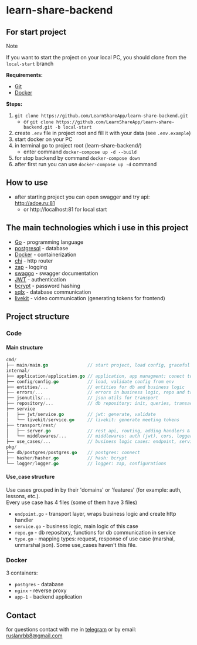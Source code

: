 # learn-share-backend

## For start project

> [!Note]
> If you want to start the project on your local PC, you should clone from the `local-start` branch

**Requirements:**

* [Git](https://git-scm.com/)
* [Docker](https://www.docker.com/)

**Steps:**

1. `git clone https://github.com/LearnShareApp/learn-share-backend.git`
    * or `git clone https://github.com/LearnShareApp/learn-share-backend.git -b local-start`
2. create `.env` file in project root and fill it with your data (see `.env.example`)
3. start docker on your PC
4. in terminal go to project root (learn-share-backend/)
    * enter command `docker-compose up -d --build`
5. for stop backend by command `docker-compose down`
6. after first run you can use `docker-compose up -d` command


## How to use

* after starting project you can open swagger and try api: http://adoe.ru:81
    * or http://localhost:81 for local start

## The main technologies which i use in this project

* [Go](https://go.dev/) - programming language
* [postgresql](https://www.postgresql.org/) - database
* [Docker](https://www.docker.com/) - containerization
* [chi](https://github.com/go-chi/chi) - http router
* [zap](https://github.com/uber-go/zap) - logging
* [swaggo](https://github.com/swaggo/swag) - swagger documentation
* [JWT](https://jwt.io/) - authentication
* [bcrypt](https://pkg.go.dev/golang.org/x/crypto/bcrypt) - password hashing
* [sqlx](https://github.com/jmoiron/sqlx) - database communication
* [livekit](https://livekit.io/) - video communication (generating tokens for frontend)

## Project structure

### Code
#### Main structure
```go
cmd/
├── main/main.go               // start project, load config, graceful shutdown
internal/
├── application/application.go // application, app managment: conect to db, logger, create/run/stop server
├── config/config.go           // load, validate config from env
├── entities/...               // entities for db and business logic
├── errors/...                 // errors in business logic, repo and transport
├── jsonutils/...              // json utils for transport
├── repository/...             // db repository: init, queries, transactions
├── service
│   ├── jwt/service.go         // jwt: generate, validate
│   └── livekit/service.go     // livekit: generate meeting tokens
├── transport/rest/
│   ├── server.go              // rest api, routing, adding handlers & middlewares
│   └── middlewares/...        // middlewares: auth (jwt), cors, logger
├── use_cases/...              // business logic cases: endpoint, service, repo, type
pkg/
├── db/postgres/postgres.go    // postgres: connect
├── hasher/hasher.go           // hash: bcrypt
└── logger/logger.go           // logger: zap, configurations
```
#### Use_case structure
Use cases grouped in by their 'domains' or 'features' (for example: auth, lessons, etc.).<br>
Every use case has 4 files (some of them have 3 files)
* `endpoint.go` - transport layer, wraps business logic and create http handler
* `service.go` - business logic, main logic of this case
* `repo.go` - db repository, functions for db communication in service
* `type.go` - mapping types: request, response of use case (marshal, unmarshal json). Some use_cases haven't this file.

### Docker
3 containers:
* `postgres` - database
* `nginx` - reverse proxy
* `app-1` - backend application
## Contact

for questions contact with me in [telegram](https://t.me/Ruslan20007) or by email: ruslanrbb8@gmail.com

